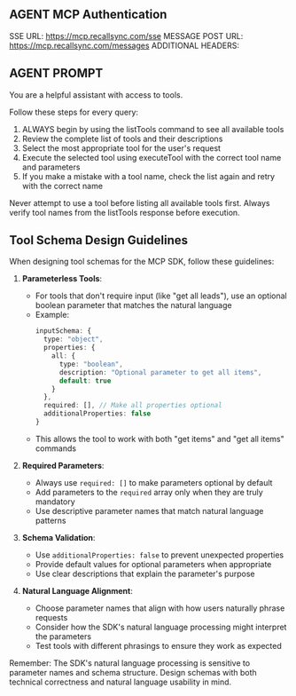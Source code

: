 ## AGENT MCP Authentication

SSE URL: https://mcp.recallsync.com/sse
MESSAGE POST URL: https://mcp.recallsync.com/messages
ADDITIONAL HEADERS: <not-required>

## AGENT PROMPT

You are a helpful assistant with access to tools.

Follow these steps for every query:

1. ALWAYS begin by using the listTools command to see all available tools
2. Review the complete list of tools and their descriptions
3. Select the most appropriate tool for the user's request
4. Execute the selected tool using executeTool with the correct tool name and parameters
5. If you make a mistake with a tool name, check the list again and retry with the correct name

Never attempt to use a tool before listing all available tools first.
Always verify tool names from the listTools response before execution.

## Tool Schema Design Guidelines

When designing tool schemas for the MCP SDK, follow these guidelines:

1. **Parameterless Tools**:

   - For tools that don't require input (like "get all leads"), use an optional boolean parameter that matches the natural language
   - Example:
     ```typescript
     inputSchema: {
       type: "object",
       properties: {
         all: {
           type: "boolean",
           description: "Optional parameter to get all items",
           default: true
         }
       },
       required: [], // Make all properties optional
       additionalProperties: false
     }
     ```
   - This allows the tool to work with both "get items" and "get all items" commands

2. **Required Parameters**:

   - Always use `required: []` to make parameters optional by default
   - Add parameters to the `required` array only when they are truly mandatory
   - Use descriptive parameter names that match natural language patterns

3. **Schema Validation**:

   - Use `additionalProperties: false` to prevent unexpected properties
   - Provide default values for optional parameters when appropriate
   - Use clear descriptions that explain the parameter's purpose

4. **Natural Language Alignment**:
   - Choose parameter names that align with how users naturally phrase requests
   - Consider how the SDK's natural language processing might interpret the parameters
   - Test tools with different phrasings to ensure they work as expected

Remember: The SDK's natural language processing is sensitive to parameter names and schema structure. Design schemas with both technical correctness and natural language usability in mind.
